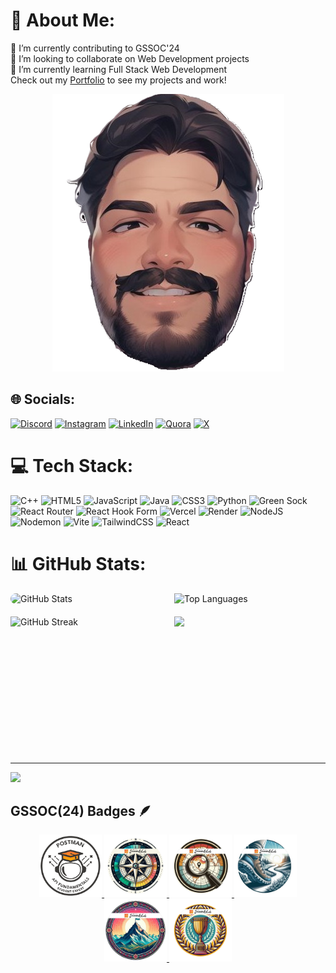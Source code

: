 # 💫 About Me:
🔭 I’m currently contributing to GSSOC'24<br>👯 I’m looking to collaborate on Web Development projects<br>🌱 I’m currently learning Full Stack Web Development<br>
Check out my [Portfolio](https://chetansingh.vercel.app/) to see my projects and work!

<div align="center">
  <a href="https://chetansingh.vercel.app/">
    <img src="https://raw.githubusercontent.com/Chetan8299/Chetan8299/main/fav.png" alt="Portfolio" />
  </a>
</div>

## 🌐 Socials:
[![Discord](https://img.shields.io/badge/Discord-%237289DA.svg?logo=discord&logoColor=white)](https://discord.gg/singh3558) [![Instagram](https://img.shields.io/badge/Instagram-%23E4405F.svg?logo=Instagram&logoColor=white)](https://instagram.com/singhchetan108) [![LinkedIn](https://img.shields.io/badge/LinkedIn-%230077B5.svg?logo=linkedin&logoColor=white)](https://linkedin.com/in/chetan-singh-168564251) [![Quora](https://img.shields.io/badge/Quora-%23B92B27.svg?logo=Quora&logoColor=white)](https://quora.com/profile/Chetan-Singh-993) [![X](https://img.shields.io/badge/X-black.svg?logo=X&logoColor=white)](https://x.com/Chetan90411) 

# 💻 Tech Stack:
![C++](https://img.shields.io/badge/c++-%2300599C.svg?style=for-the-badge&logo=c%2B%2B&logoColor=white) ![HTML5](https://img.shields.io/badge/html5-%23E34F26.svg?style=for-the-badge&logo=html5&logoColor=white) ![JavaScript](https://img.shields.io/badge/javascript-%23323330.svg?style=for-the-badge&logo=javascript&logoColor=%23F7DF1E) ![Java](https://img.shields.io/badge/java-%23ED8B00.svg?style=for-the-badge&logo=openjdk&logoColor=white) ![CSS3](https://img.shields.io/badge/css3-%231572B6.svg?style=for-the-badge&logo=css3&logoColor=white) ![Python](https://img.shields.io/badge/python-3670A0?style=for-the-badge&logo=python&logoColor=ffdd54) ![Green Sock](https://img.shields.io/badge/green%20sock-88CE02?style=for-the-badge&logo=greensock&logoColor=white) ![React Router](https://img.shields.io/badge/React_Router-CA4245?style=for-the-badge&logo=react-router&logoColor=white) ![React Hook Form](https://img.shields.io/badge/React%20Hook%20Form-%23EC5990.svg?style=for-the-badge&logo=reacthookform&logoColor=white) ![Vercel](https://img.shields.io/badge/vercel-%23000000.svg?style=for-the-badge&logo=vercel&logoColor=white) ![Render](https://img.shields.io/badge/Render-%46E3B7.svg?style=for-the-badge&logo=render&logoColor=white) ![NodeJS](https://img.shields.io/badge/node.js-6DA55F?style=for-the-badge&logo=node.js&logoColor=white) ![Nodemon](https://img.shields.io/badge/NODEMON-%23323330.svg?style=for-the-badge&logo=nodemon&logoColor=%BBDEAD) ![Vite](https://img.shields.io/badge/vite-%23646CFF.svg?style=for-the-badge&logo=vite&logoColor=white) ![TailwindCSS](https://img.shields.io/badge/tailwindcss-%2338B2AC.svg?style=for-the-badge&logo=tailwind-css&logoColor=white) ![React](https://img.shields.io/badge/react-%2320232a.svg?style=for-the-badge&logo=react&logoColor=%2361DAFB)
# 📊 GitHub Stats:

<div style="display: grid; grid-template-columns: repeat(2, 1fr); gap: 20px;">
  <img src="https://github-readme-stats.vercel.app/api?username=Chetan8299&theme=dark&hide_border=false&include_all_commits=false&count_private=false" alt="GitHub Stats" style="display: block; border-radius: 30px" />
  <img src="https://github-readme-stats.vercel.app/api/top-langs/?username=Chetan8299&theme=dark&hide_border=false&include_all_commits=false&count_private=false&layout=compact" alt="Top Languages" style="display: block; overflow: hidden;" />
  <img src="https://github-readme-streak-stats.herokuapp.com/?user=Chetan8299&theme=dark&hide_border=false" alt="GitHub Streak" style="display: block;" />
  <img style="margin: 0 50px 20px 0; display: block;" align="left" height="200" src="https://media.giphy.com/media/v1.Y2lkPTc5MGI3NjExMDc5ZGo0cHFyNWN6dXk1OWl1dGNrajAxZDQ1NGYwM3B6aWRkN3lmdCZlcD12MV9pbnRlcm5hbF9naWZfYnlfaWQmY3Q9Zw/YRThiAEEYVNtC5acLO/giphy.gif" />
</div>

---
[![](https://visitcount.itsvg.in/api?id=Chetan8299&icon=0&color=0)](https://visitcount.itsvg.in)

###
## GSSOC(24) Badges 🪶
<div style='display:flex; align-items:center; gap: 10px;' align='center'><a href="https://gssoc.girlscript.tech/leaderboard">
<img src="https://raw.githubusercontent.com/girlscript/gssoc-website-new/main/public/badges/postman.png" width="100px" height="100px" />
  <img src="https://github.com/girlscript/gssoc-website-new/blob/main/public/badges/1.png" width="100px" height="100px" />
  <img src="https://github.com/girlscript/gssoc-website-new/blob/main/public/badges/2.png" width="100px" height="100px" />
  <img src="https://github.com/girlscript/gssoc-website-new/blob/main/public/badges/3.png" width="100px" height="100px" />
  <img src="https://github.com/girlscript/gssoc-website-new/blob/main/public/badges/4.png" width="100px" height="100px" />
  <img src="https://github.com/girlscript/gssoc-website-new/blob/main/public/badges/5.png" width="100px" height="100px" />
 </a>
</div>

###
